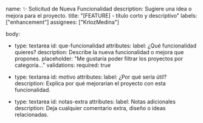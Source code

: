 name: ✨ Solicitud de Nueva Funcionalidad
description: Sugiere una idea o mejora para el proyecto.
title: "[FEATURE] - título corto y descriptivo"
labels: ["enhancement"]
assignees: ["KrlozMedina"]

body:
  - type: textarea
    id: que-funcionalidad
    attributes:
      label: ¿Qué funcionalidad quieres?
      description: Describe la nueva funcionalidad o mejora que propones.
      placeholder: "Me gustaría poder filtrar los proyectos por categoría..."
    validations:
      required: true

  - type: textarea
    id: motivo
    attributes:
      label: ¿Por qué sería útil?
      description: Explica por qué mejorarían el proyecto con esta funcionalidad.

  - type: textarea
    id: notas-extra
    attributes:
      label: Notas adicionales
      description: Deja cualquier comentario extra, diseño o ideas relacionadas.
